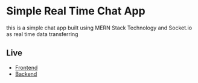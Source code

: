 # Simple Real Time Chat App

this is a simple chat app built using MERN Stack Technology and Socket.io as real time data transferring

## Live

- [Frontend](https://www.andriann.co/)
- [Backend]()
